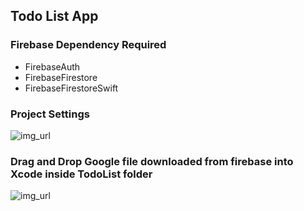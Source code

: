 ## Todo List App

### Firebase Dependency Required
- FirebaseAuth
- FirebaseFirestore
- FirebaseFirestoreSwift

### Project Settings

![img_url](https://imgur.com/99XRBxP.png)

### Drag and Drop Google file downloaded from firebase into Xcode inside TodoList folder

![img_url](https://i.imgur.com/bEwXLB9.png)